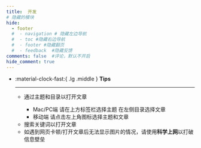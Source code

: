 ```yaml
---
title:  开发
# 隐藏的模块
hide:
  - footer
  #  - navigation # 隐藏左边导航
  #  - toc #隐藏右边导航
  #  - footer #隐藏翻页
  #  - feedback  #隐藏反馈
comments: false  #评论，默认不开启
hide_comment: true
---
```


<!-- !!! tip
    <ul>
      <li>通过主题和目录以打开文章</li>
      <ul>
        <li>Mac/PC端 请在上方标签栏选择主题 在左侧目录选择文章</li>
        <li>移动端 请点击左上角图标选择主题和文章</li>
      </ul>
      <li>搜索关键词以打开文章</li>
      <li>
        如遇到网页卡顿/打开文章后无法显示图片的情况，请使用<strong>科学上网</strong>以打破信息壁垒
      </li>
    </ul> -->


<div class="grid cards" markdown>

-   :material-clock-fast:{ .lg .middle } __Tips__

    ---

    <ul>
      <li>通过主题和目录以打开文章</li>
      <ul>
        <li>Mac/PC端 请在上方标签栏选择主题 在左侧目录选择文章</li>
        <li>移动端 请点击左上角图标选择主题和文章</li>
      </ul>
      <li>搜索关键词以打开文章</li>
      <li>
        如遇到网页卡顿/打开文章后无法显示图片的情况，请使用<strong>科学上网</strong>以打破信息壁垒
      </li>
    </ul>
</div>